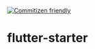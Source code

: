 <!-- markdownlint-disable MD041 -->

[![Commitizen friendly](https://img.shields.io/badge/commitizen-friendly-brightgreen.svg)](http://commitizen.github.io/cz-cli/)

# flutter-starter
